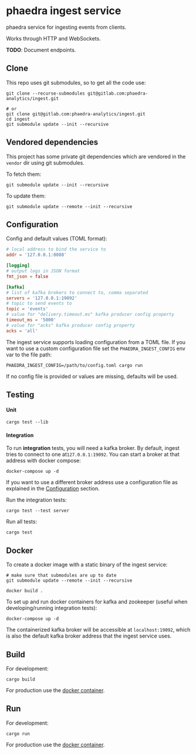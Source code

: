 # phaedra ingest service
phaedra service for ingesting events from clients.

Works through HTTP and WebSockets.

**TODO**: Document endpoints.

## Clone
This repo uses git submodules, so to get all the code use:
```
git clone --recurse-submodules git@gitlab.com:phaedra-analytics/ingest.git

# or
git clone git@gitlab.com:phaedra-analytics/ingest.git
cd ingest
git submodule update --init --recursive
```

## Vendored dependencies
This project has some private git dependencies which are vendored
in the `vendor` dir using git submodules.

To fetch them:
```
git submodule update --init --recursive
```

To update them:
```
git submodule update --remote --init --recursive
```

## Configuration
Config and default values (TOML format):
```toml
# local address to bind the service to
addr = '127.0.0.1:8088'

[logging]
# output logs in JSON format
fmt_json = false

[kafka]
# list of kafka brokers to connect to, comma separated
servers = '127.0.0.1:19092'
# topic to send events to
topic = 'events'
# value for "delivery.timeout.ms" kafka producer config property
timeout_ms = '5000'
# value for "acks" kafka producer config property
acks = 'all'
```

The ingest service supports loading configuration from a TOML file.
If you want to use a custom configuration file set the `PHAEDRA_INGEST_CONFIG`
env var to the file path:
```
PHAEDRA_INGEST_CONFIG=/path/to/config.toml cargo run
```

If no config file is provided or values are missing, defaults will be used.

## Testing
#### Unit
```
cargo test --lib
```

#### Integration
To run **integration** tests, you will need a kafka broker.
By default, ingest tries to connect to one at`127.0.0.1:19092`.
You can start a broker at that address with docker compose:
```
docker-compose up -d
```

If you want to use a different broker address use a configuration file as
explained in the [Configuration](#configuration) section.

Run the integration tests:
```
cargo test --test server
```

Run all tests:
```
cargo test
```

## Docker
To create a docker image with a static binary of the ingest service:
```
# make sure that submodules are up to date
git submodule update --remote --init --recursive

docker build .
```

To set up and run docker containers for kafka and zookeeper (useful when
developing/running integration tests):
```
docker-compose up -d
```

The containerized kafka broker will be accessible at `localhost:19092`, which
is also the default kafka broker address that the ingest service uses.

## Build
For development:
```
cargo build
```
For production use the [docker container](#docker).

## Run
For development:
```
cargo run
```

For production use the [docker container](#docker).
